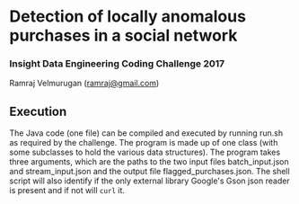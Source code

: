 # Detection of locally anomalous purchases in a social network
### Insight Data Engineering Coding Challenge 2017
Ramraj Velmurugan (ramraj@gmail.com)
## Execution
The Java code (one file) can be compiled and executed by running run.sh as required by the challenge. The program is made up of one class (with some subclasses to hold the various data structures). The program takes three arguments, which are the paths to the two input files batch_input.json and stream_input.json and the output file flagged_purchases.json. The shell script will also identify if the only external library Google's Gson json reader is present and if not will <code>curl</code> it.